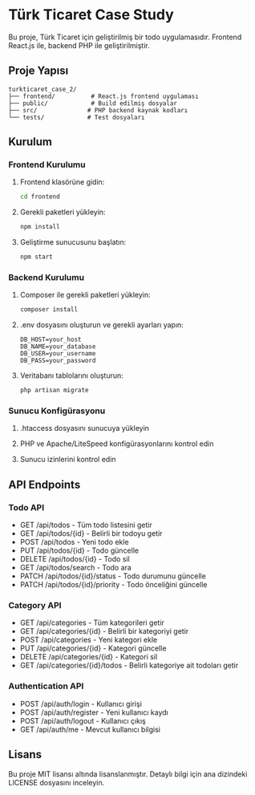 # Türk Ticaret Case Study

Bu proje, Türk Ticaret için geliştirilmiş bir todo uygulamasıdır. Frontend React.js ile, backend PHP ile geliştirilmiştir.

## Proje Yapısı

```
turkticaret_case_2/
├── frontend/          # React.js frontend uygulaması
├── public/            # Build edilmiş dosyalar
├── src/              # PHP backend kaynak kodları
└── tests/            # Test dosyaları
```

## Kurulum

### Frontend Kurulumu

1. Frontend klasörüne gidin:

   ```bash
   cd frontend
   ```

2. Gerekli paketleri yükleyin:

   ```bash
   npm install
   ```

3. Geliştirme sunucusunu başlatın:

   ```bash
   npm start
   ```

### Backend Kurulumu

1. Composer ile gerekli paketleri yükleyin:

   ```bash
   composer install
   ```

2. .env dosyasını oluşturun ve gerekli ayarları yapın:

   ```
   DB_HOST=your_host
   DB_NAME=your_database
   DB_USER=your_username
   DB_PASS=your_password
   ```

3. Veritabanı tablolarını oluşturun:

   ```bash
   php artisan migrate
   ```

### Sunucu Konfigürasyonu

1. .htaccess dosyasını sunucuya yükleyin

2. PHP ve Apache/LiteSpeed konfigürasyonlarını kontrol edin

3. Sunucu izinlerini kontrol edin

## API Endpoints

### Todo API

- GET /api/todos - Tüm todo listesini getir
- GET /api/todos/{id} - Belirli bir todoyu getir
- POST /api/todos - Yeni todo ekle
- PUT /api/todos/{id} - Todo güncelle
- DELETE /api/todos/{id} - Todo sil
- GET /api/todos/search - Todo ara
- PATCH /api/todos/{id}/status - Todo durumunu güncelle
- PATCH /api/todos/{id}/priority - Todo önceliğini güncelle

### Category API

- GET /api/categories - Tüm kategorileri getir
- GET /api/categories/{id} - Belirli bir kategoriyi getir
- POST /api/categories - Yeni kategori ekle
- PUT /api/categories/{id} - Kategori güncelle
- DELETE /api/categories/{id} - Kategori sil
- GET /api/categories/{id}/todos - Belirli kategoriye ait todoları getir

### Authentication API

- POST /api/auth/login - Kullanıcı girişi
- POST /api/auth/register - Yeni kullanıcı kaydı
- POST /api/auth/logout - Kullanıcı çıkış
- GET /api/auth/me - Mevcut kullanıcı bilgisi

## Lisans

Bu proje MIT lisansı altında lisanslanmıştır. Detaylı bilgi için ana dizindeki LICENSE dosyasını inceleyin.